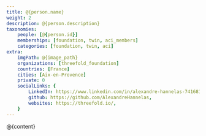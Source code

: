 ```yaml
---
title: @{person.name}
weight: 2
description: @{person.description}
taxonomies:
    people: [@{person.id}]
    memberships: [foundation, twin, aci_members]
    categories: [foundation, twin, aci]
extra:
    imgPath: @{image_path}
    organizations: [threefold_foundation]
    countries: [France]
    cities: [Aix-en-Provence]
    private: 0
    socialLinks: {
        LinkedIn: https://www.linkedin.com/in/alexandre-hannelas-741681112/,
        github: https://github.com/AlexandreHannelas,
        websites: https://threefold.io/,
    }
---
```


@{content}